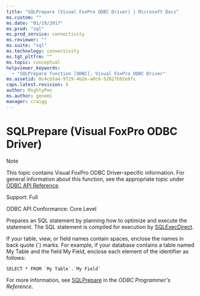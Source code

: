 ```yaml
---
title: "SQLPrepare (Visual FoxPro ODBC Driver) | Microsoft Docs"
ms.custom: ""
ms.date: "01/19/2017"
ms.prod: "sql"
ms.prod_service: connectivity
ms.reviewer: ""
ms.suite: "sql"
ms.technology: connectivity
ms.tgt_pltfrm: ""
ms.topic: conceptual
helpviewer_keywords: 
  - "SQLPrepare function [ODBC], Visual FoxPro ODBC Driver"
ms.assetid: 0c4cb5a4-9729-4b2e-a0c6-52027b92e8fc
caps.latest.revision: 5
author: MightyPen
ms.author: genemi
manager: craigg
---
```

# SQLPrepare (Visual FoxPro ODBC Driver)
> [!NOTE]  
>  This topic contains Visual FoxPro ODBC Driver-specific information. For general information about this function, see the appropriate topic under [ODBC API Reference](../../odbc/reference/syntax/odbc-api-reference.md).  
  
 Support: Full  
  
 ODBC API Conformance: Core Level  
  
 Prepares an SQL statement by planning how to optimize and execute the statement. The SQL statement is compiled for execution by [SQLExecDirect](../../odbc/microsoft/sqlexecdirect-visual-foxpro-odbc-driver.md).  
  
 If your table, view, or field names contain spaces, enclose the names in back quote (`) marks. For example, if your database contains a table named My Table and the field My Field, enclose each element of the identifier as follows:  
  
```  
SELECT * FROM `My Table`.`My Field`  
```  
  
 For more information, see [SQLPrepare](../../odbc/reference/syntax/sqlprepare-function.md) in the *ODBC Programmer's Reference*.
